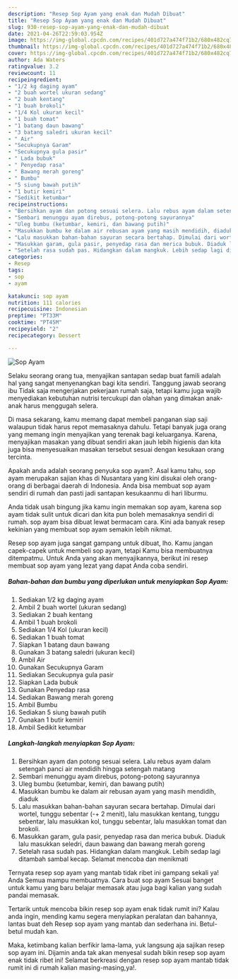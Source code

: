 ```yaml
---
description: "Resep Sop Ayam yang enak dan Mudah Dibuat"
title: "Resep Sop Ayam yang enak dan Mudah Dibuat"
slug: 930-resep-sop-ayam-yang-enak-dan-mudah-dibuat
date: 2021-04-26T22:59:03.954Z
image: https://img-global.cpcdn.com/recipes/401d727a474f71b2/680x482cq70/sop-ayam-foto-resep-utama.jpg
thumbnail: https://img-global.cpcdn.com/recipes/401d727a474f71b2/680x482cq70/sop-ayam-foto-resep-utama.jpg
cover: https://img-global.cpcdn.com/recipes/401d727a474f71b2/680x482cq70/sop-ayam-foto-resep-utama.jpg
author: Ada Waters
ratingvalue: 3.2
reviewcount: 11
recipeingredient:
- "1/2 kg daging ayam"
- "2 buah wortel ukuran sedang"
- "2 buah kentang"
- "1 buah brokoli"
- "1/4 Kol ukuran kecil"
- "1 buah tomat"
- "1 batang daun bawang"
- "3 batang saledri ukuran kecil"
- " Air"
- "Secukupnya Garam"
- "Secukupnya gula pasir"
- " Lada bubuk"
- " Penyedap rasa"
- " Bawang merah goreng"
- " Bumbu"
- "5 siung bawah putih"
- "1 butir kemiri"
- "Sedikit ketumbar"
recipeinstructions:
- "Bersihkan ayam dan potong sesuai selera. Lalu rebus ayam dalam setengah panci air mendidih hingga setengah matang"
- "Sembari menunggu ayam direbus, potong-potong sayurannya"
- "Uleg bumbu (ketumbar, kemiri, dan bawang putih)"
- "Masukkan bumbu ke dalam air rebusan ayam yang masih mendidih, diaduk"
- "Lalu masukkan bahan-bahan sayuran secara bertahap. Dimulai dari wortel, tunggu sebentar (-+ 2 menit), lalu masukkan kentang, tunggu sebentar, lalu masukkan kol, tunggu sebentar, lalu masukkan tomat dan brokoli."
- "Masukkan garam, gula pasir, penyedap rasa dan merica bubuk. Diaduk lalu masukkan seledri, daun bawang dan bawang merah goreng"
- "Setelah rasa sudah pas. Hidangkan dalam mangkuk. Lebih sedap lagi ditambah sambal kecap. Selamat mencoba dan menikmati"
categories:
- Resep
tags:
- sop
- ayam

katakunci: sop ayam 
nutrition: 111 calories
recipecuisine: Indonesian
preptime: "PT33M"
cooktime: "PT45M"
recipeyield: "2"
recipecategory: Dessert

---
```



![Sop Ayam](https://img-global.cpcdn.com/recipes/401d727a474f71b2/680x482cq70/sop-ayam-foto-resep-utama.jpg)

Selaku seorang orang tua, menyajikan santapan sedap buat famili adalah hal yang sangat menyenangkan bagi kita sendiri. Tanggung jawab seorang ibu Tidak saja mengerjakan pekerjaan rumah saja, tetapi kamu juga wajib menyediakan kebutuhan nutrisi tercukupi dan olahan yang dimakan anak-anak harus menggugah selera.

Di masa  sekarang, kamu memang dapat membeli panganan siap saji walaupun tidak harus repot memasaknya dahulu. Tetapi banyak juga orang yang memang ingin menyajikan yang terenak bagi keluarganya. Karena, menyajikan masakan yang dibuat sendiri akan jauh lebih higienis dan kita juga bisa menyesuaikan masakan tersebut sesuai dengan kesukaan orang tercinta. 



Apakah anda adalah seorang penyuka sop ayam?. Asal kamu tahu, sop ayam merupakan sajian khas di Nusantara yang kini disukai oleh orang-orang di berbagai daerah di Indonesia. Anda bisa membuat sop ayam sendiri di rumah dan pasti jadi santapan kesukaanmu di hari liburmu.

Anda tidak usah bingung jika kamu ingin memakan sop ayam, karena sop ayam tidak sulit untuk dicari dan kita pun boleh memasaknya sendiri di rumah. sop ayam bisa dibuat lewat bermacam cara. Kini ada banyak resep kekinian yang membuat sop ayam semakin lebih nikmat.

Resep sop ayam juga sangat gampang untuk dibuat, lho. Kamu jangan capek-capek untuk membeli sop ayam, tetapi Kamu bisa membuatnya ditempatmu. Untuk Anda yang akan menyajikannya, berikut ini resep membuat sop ayam yang lezat yang dapat Anda coba sendiri.

<!--inarticleads1-->

##### Bahan-bahan dan bumbu yang diperlukan untuk menyiapkan Sop Ayam:

1. Sediakan 1/2 kg daging ayam
1. Ambil 2 buah wortel (ukuran sedang)
1. Sediakan 2 buah kentang
1. Ambil 1 buah brokoli
1. Sediakan 1/4 Kol (ukuran kecil)
1. Sediakan 1 buah tomat
1. Siapkan 1 batang daun bawang
1. Gunakan 3 batang saledri (ukuran kecil)
1. Ambil  Air
1. Gunakan Secukupnya Garam
1. Sediakan Secukupnya gula pasir
1. Siapkan  Lada bubuk
1. Gunakan  Penyedap rasa
1. Sediakan  Bawang merah goreng
1. Ambil  Bumbu
1. Sediakan 5 siung bawah putih
1. Gunakan 1 butir kemiri
1. Ambil Sedikit ketumbar




<!--inarticleads2-->

##### Langkah-langkah menyiapkan Sop Ayam:

1. Bersihkan ayam dan potong sesuai selera. Lalu rebus ayam dalam setengah panci air mendidih hingga setengah matang
1. Sembari menunggu ayam direbus, potong-potong sayurannya
1. Uleg bumbu (ketumbar, kemiri, dan bawang putih)
1. Masukkan bumbu ke dalam air rebusan ayam yang masih mendidih, diaduk
1. Lalu masukkan bahan-bahan sayuran secara bertahap. Dimulai dari wortel, tunggu sebentar (-+ 2 menit), lalu masukkan kentang, tunggu sebentar, lalu masukkan kol, tunggu sebentar, lalu masukkan tomat dan brokoli.
1. Masukkan garam, gula pasir, penyedap rasa dan merica bubuk. Diaduk lalu masukkan seledri, daun bawang dan bawang merah goreng
1. Setelah rasa sudah pas. Hidangkan dalam mangkuk. Lebih sedap lagi ditambah sambal kecap. Selamat mencoba dan menikmati




Ternyata resep sop ayam yang mantab tidak ribet ini gampang sekali ya! Anda Semua mampu membuatnya. Cara buat sop ayam Sesuai banget untuk kamu yang baru belajar memasak atau juga bagi kalian yang sudah pandai memasak.

Tertarik untuk mencoba bikin resep sop ayam enak tidak rumit ini? Kalau anda ingin, mending kamu segera menyiapkan peralatan dan bahannya, lantas buat deh Resep sop ayam yang mantab dan sederhana ini. Betul-betul mudah kan. 

Maka, ketimbang kalian berfikir lama-lama, yuk langsung aja sajikan resep sop ayam ini. Dijamin anda tak akan menyesal sudah bikin resep sop ayam enak tidak ribet ini! Selamat berkreasi dengan resep sop ayam mantab tidak rumit ini di rumah kalian masing-masing,ya!.

